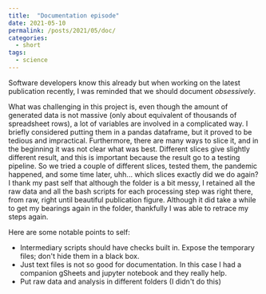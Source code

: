 ```yaml
---
title:  "Documentation episode"
date: 2021-05-10
permalink: /posts/2021/05/doc/
categories: 
  - short
tags:
  - science 
---
```

  
Software developers know this already but when working on the latest publication recently, I was reminded that we should document _obsessively_.

What was challenging in this project is, even though the amount of generated data is not massive (only about equivalent of thousands of spreadsheet rows), a lot of variables are involved in a complicated way. 
I briefly considered putting them in a pandas dataframe, but it proved to be tedious and impractical.
Furthermore, there are many ways to slice it, and in the beginning it was not clear what was best.
Different slices give slightly different result, and this is important because the result go to a testing pipeline.
So we tried a couple of different slices, tested them, the pandemic happened, and some time later, uhh... which slices exactly did we do again?
I thank my past self that although the folder is a bit messy, I retained all the raw data and all the bash scripts for each processing step was right there, from raw, right until beautiful publication figure.
Although it did take a while to get my bearings again in the folder, thankfully I was able to retrace my steps again.

Here are some notable points to self:
- Intermediary scripts should have checks built in. Expose the temporary files; don't hide them in a black box.
- Just text files is not so good for documentation. In this case I had a companion gSheets and jupyter notebook and they really help.
- Put raw data and analysis in different folders (I didn't do this)

